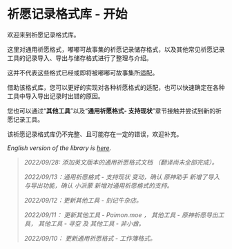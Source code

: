 # 祈愿记录格式库 - 开始
<!-- {docsify-ignore-all} -->
欢迎来到祈愿记录格式库。

这里对通用祈愿格式，嘟嘟可故事集的祈愿记录储存格式，以及其他常见祈愿记录工具的记录导入、导出与储存格式进行了整理与介绍。

这并不代表这些格式已经或即将被嘟嘟可故事集所适配。

借助该格式库，您可以更好的实现对各种祈愿格式的适配，也可以快速确定在各种工具中导入导出记录时出错的原因。

您也可以通过“**其他工具**”以及“**通用祈愿格式- 支持现状**”章节接触并尝试到新的祈愿记录工具。

该祈愿记录格式库仍不完整、且可能存在一定的错误，欢迎补充。

*English version of the library is [here](/en-us/wish-log-formats/universal-format/intro.md).*

> *2022/09/28: 添加英文版本的通用祈愿格式文档 （翻译尚未全部完成）。*
>
> *2022/09/13：通用祈愿格式 - 支持现状 变动，确认 原神助手 新增了导入与导出功能，确认 小派蒙  新增对通用祈愿格式的支持。*
>
> *2022/09/12：更新其他工具 - 刻记牛杂店。*
>
> *2022/09/11： 更新其他工具 - Paimon.moe ， 其他工具 - 原神祈愿导出工具， 其他工具 - 寻空 及 其他工具 - 非小酋。*
>
> *2022/09/10： 更新通用祈愿格式 - 工作簿格式。*
